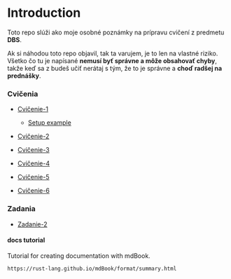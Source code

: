 # Introduction

Toto repo slúži ako moje osobné poznámky na prípravu cvičení z predmetu **DBS**. 


Ak si náhodou toto repo objavil, tak ta varujem, je to len na vlastné riziko. Všetko čo tu je napísané **nemusí byť správne a môže obsahovať chyby**, takže keď sa z budeš učiť nerátaj s tým, že to je správne a **choď radšej na prednášky**.   

### Cvičenia

- [Cvičenie-1](./cviko_1/text.md)
    - [Setup example](./cviko_1/setup.md)

- [Cvičenie-2](./cviko_2/text.md)
- [Cvičenie-3](./cviko_3/text.md)
- [Cvičenie-4](./cviko_4/text.md)
- [Cvičenie-5](./cviko_5/text.md)
- [Cvičenie-6](./cviko_6/text.md)

### Zadania

- [Zadanie-2](./zadanie_2/text.md)

#### docs tutorial

Tutorial for creating documentation with mdBook.

```bash
https://rust-lang.github.io/mdBook/format/summary.html
```